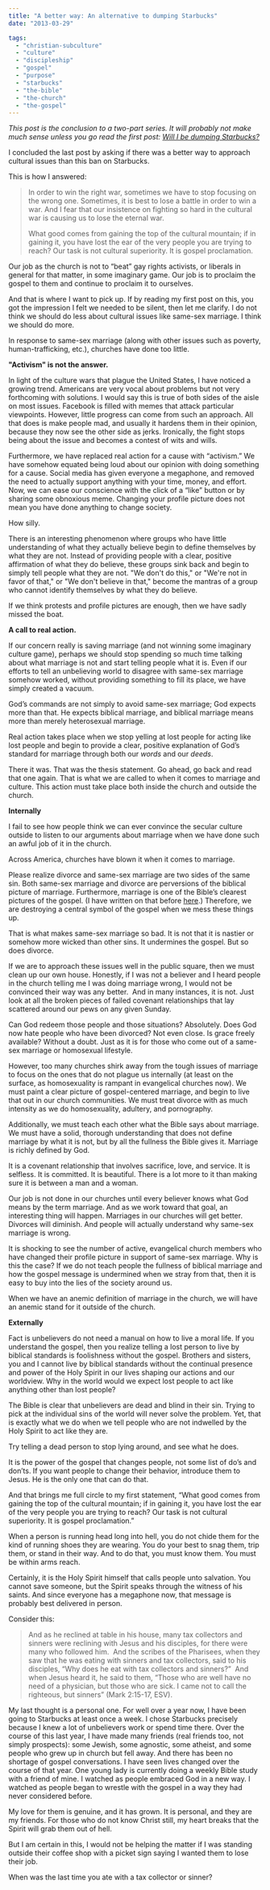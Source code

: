 ```yaml
---
title: "A better way: An alternative to dumping Starbucks"
date: "2013-03-29"

tags: 
  - "christian-subculture"
  - "culture"
  - "discipleship"
  - "gospel"
  - "purpose"
  - "starbucks"
  - "the-bible"
  - "the-church"
  - "the-gospel"
---
```


_This post is the conclusion to a two-part series. It will probably not make much sense unless you go read the first post: [Will I be dumping Starbucks?](http://blog.keelancook.com/2013/03/will-i-dump.html "Will I be dumping Starbucks?")_

I concluded the last post by asking if there was a better way to approach cultural issues than this ban on Starbucks.

This is how I answered:

> In order to win the right war, sometimes we have to stop focusing on the wrong one. Sometimes, it is best to lose a battle in order to win a war. And I fear that our insistence on fighting so hard in the cultural war is causing us to lose the eternal war.
> 
> What good comes from gaining the top of the cultural mountain; if in gaining it, you have lost the ear of the very people you are trying to reach? Our task is not cultural superiority. It is gospel proclamation.

Our job as the church is not to “beat” gay rights activists, or liberals in general for that matter, in some imaginary game. Our job is to proclaim the gospel to them and continue to proclaim it to ourselves.

And that is where I want to pick up. If by reading my first post on this, you got the impression I felt we needed to be silent, then let me clarify. I do not think we should do less about cultural issues like same-sex marriage. I think we should do more.

In response to same-sex marriage (along with other issues such as poverty, human-trafficking, etc.), churches have done too little.

**"Activism" is not the answer.**

In light of the culture wars that plague the United States, I have noticed a growing trend. Americans are very vocal about problems but not very forthcoming with solutions. I would say this is true of both sides of the aisle on most issues. Facebook is filled with memes that attack particular viewpoints. However, little progress can come from such an approach. All that does is make people mad, and usually it hardens them in their opinion, because they now see the other side as jerks. Ironically, the fight stops being about the issue and becomes a contest of wits and wills.

Furthermore, we have replaced real action for a cause with “activism.” We have somehow equated being loud about our opinion with doing something for a cause. Social media has given everyone a megaphone, and removed the need to actually support anything with your time, money, and effort. Now, we can ease our conscience with the click of a “like” button or by sharing some obnoxious meme. Changing your profile picture does not mean you have done anything to change society.

How silly.

There is an interesting phenomenon where groups who have little understanding of what they actually believe begin to define themselves by what they are not. Instead of providing people with a clear, positive affirmation of what they do believe, these groups sink back and begin to simply tell people what they are not. "We don't do this," or "We're not in favor of that," or "We don't believe in that," become the mantras of a group who cannot identify themselves by what they do believe.

If we think protests and profile pictures are enough, then we have sadly missed the boat.

**A call to real action.**

If our concern really is saving marriage (and not winning some imaginary culture game), perhaps we should stop spending so much time talking about what marriage is not and start telling people what it is. Even if our efforts to tell an unbelieving world to disagree with same-sex marriage somehow worked, without providing something to fill its place, we have simply created a vacuum.

God’s commands are not simply to avoid same-sex marriage; God expects more than that. He expects biblical marriage, and biblical marriage means more than merely heterosexual marriage.

Real action takes place when we stop yelling at lost people for acting like lost people and begin to provide a clear, positive explanation of God’s standard for marriage through both our _words_ and our _deeds_.

There it was. That was the thesis statement. Go ahead, go back and read that one again. That is what we are called to when it comes to marriage and culture. This action must take place both inside the church and outside the church.

**Internally**

I fail to see how people think we can ever convince the secular culture outside to listen to our arguments about marriage when we have done such an awful job of it in the church.

Across America, churches have blown it when it comes to marriage.

Please realize divorce and same-sex marriage are two sides of the same sin. Both same-sex marriage and divorce are perversions of the biblical picture of marriage. Furthermore, marriage is one of the Bible’s clearest pictures of the gospel. (I have written on that before [here](http://blog.keelancook.com/2012/06/marriage-whats-in-it-for-me.html "Marriage: “What’s in it for me?”").) Therefore, we are destroying a central symbol of the gospel when we mess these things up.

That is what makes same-sex marriage so bad. It is not that it is nastier or somehow more wicked than other sins. It undermines the gospel. But so does divorce.

If we are to approach these issues well in the public square, then we must clean up our own house. Honestly, if I was not a believer and I heard people in the church telling me I was doing marriage wrong, I would not be convinced their way was any better.  And in many instances, it is not. Just look at all the broken pieces of failed covenant relationships that lay scattered around our pews on any given Sunday.

Can God redeem those people and those situations? Absolutely. Does God now hate people who have been divorced? Not even close. Is grace freely available? Without a doubt. Just as it is for those who come out of a same-sex marriage or homosexual lifestyle.

However, too many churches shirk away from the tough issues of marriage to focus on the ones that do not plague us internally (at least on the surface, as homosexuality is rampant in evangelical churches now). We must paint a clear picture of gospel-centered marriage, and begin to live that out in our church communities. We must treat divorce with as much intensity as we do homosexuality, adultery, and pornography.

Additionally, we must teach each other what the Bible says about marriage. We must have a solid, thorough understanding that does not define marriage by what it is not, but by all the fullness the Bible gives it. Marriage is richly defined by God.

It is a covenant relationship that involves sacrifice, love, and service. It is selfless. It is committed. It is beautiful. There is a lot more to it than making sure it is between a man and a woman.

Our job is not done in our churches until every believer knows what God means by the term marriage. And as we work toward that goal, an interesting thing will happen. Marriages in our churches will get better. Divorces will diminish. And people will actually understand why same-sex marriage is wrong.

It is shocking to see the number of active, evangelical church members who have changed their profile picture in support of same-sex marriage. Why is this the case? If we do not teach people the fullness of biblical marriage and how the gospel message is undermined when we stray from that, then it is easy to buy into the lies of the society around us.

When we have an anemic definition of marriage in the church, we will have an anemic stand for it outside of the church.

**Externally**

Fact is unbelievers do not need a manual on how to live a moral life. If you understand the gospel, then you realize telling a lost person to live by biblical standards is foolishness without the gospel. Brothers and sisters, you and I cannot live by biblical standards without the continual presence and power of the Holy Spirit in our lives shaping our actions and our worldview. Why in the world would we expect lost people to act like anything other than lost people?

The Bible is clear that unbelievers are dead and blind in their sin. Trying to pick at the individual sins of the world will never solve the problem. Yet, that is exactly what we do when we tell people who are not indwelled by the Holy Spirit to act like they are.

Try telling a dead person to stop lying around, and see what he does.

It is the power of the gospel that changes people, not some list of do’s and don’ts. If you want people to change their behavior, introduce them to Jesus. He is the only one that can do that.

And that brings me full circle to my first statement, “What good comes from gaining the top of the cultural mountain; if in gaining it, you have lost the ear of the very people you are trying to reach? Our task is not cultural superiority. It is gospel proclamation.”

When a person is running head long into hell, you do not chide them for the kind of running shoes they are wearing. You do your best to snag them, trip them, or stand in their way. And to do that, you must know them. You must be within arms reach.

Certainly, it is the Holy Spirit himself that calls people unto salvation. You cannot save someone, but the Spirit speaks through the witness of his saints. And since everyone has a megaphone now, that message is probably best delivered in person.

Consider this:

> And as he reclined at table in his house, many tax collectors and sinners were reclining with Jesus and his disciples, for there were many who followed him.  And the scribes of the Pharisees, when they saw that he was eating with sinners and tax collectors, said to his disciples, “Why does he eat with tax collectors and sinners?”  And when Jesus heard it, he said to them, “Those who are well have no need of a physician, but those who are sick. I came not to call the righteous, but sinners” (Mark 2:15-17, ESV).

My last thought is a personal one. For well over a year now, I have been going to Starbucks at least once a week. I chose Starbucks precisely because I knew a lot of unbelievers work or spend time there. Over the course of this last year, I have made many friends (real friends too, not simply prospects): some Jewish, some agnostic, some atheist, and some people who grew up in church but fell away. And there has been no shortage of gospel conversations. I have seen lives changed over the course of that year. One young lady is currently doing a weekly Bible study with a friend of mine. I watched as people embraced God in a new way. I watched as people began to wrestle with the gospel in a way they had never considered before.

My love for them is genuine, and it has grown. It is personal, and they are my friends. For those who do not know Christ still, my heart breaks that the Spirit will grab them out of hell.

But I am certain in this, I would not be helping the matter if I was standing outside their coffee shop with a picket sign saying I wanted them to lose their job.

When was the last time you ate with a tax collector or sinner?
